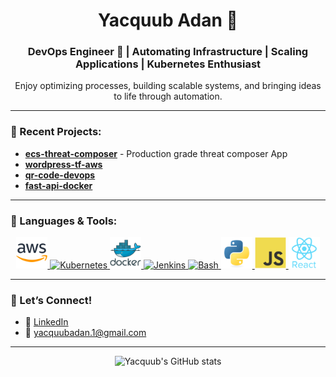 <h1 align="center">Yacquub Adan 👋</h1>
<h3 align="center">DevOps Engineer 🚀 | Automating Infrastructure | Scaling Applications | Kubernetes Enthusiast</h3>

<p align="center">
  Enjoy optimizing processes, building scalable systems, and bringing ideas to life through automation.
</p>

---

### 🌱 Recent Projects:
- [**ecs-threat-composer**](https://github.com/YacqubAdan/ecs-threat-composer) - Production grade threat composer App
- [**wordpress-tf-aws**](https://github.com/YacqubAdan/wordpress-tf-aws) 
- [**qr-code-devops**](https://github.com/YacqubAdan/qr-code-devops)
- [**fast-api-docker**](https://github.com/YacqubAdan/fast-api-docker)

---

### 🚀 Languages & Tools:

<p align="center">
  <a href="https://aws.amazon.com" target="_blank" rel="noreferrer">
    <img src="https://raw.githubusercontent.com/devicons/devicon/master/icons/amazonwebservices/amazonwebservices-original-wordmark.svg" alt="AWS" width="50" height="50"/>
  </a>
  <a href="https://kubernetes.io" target="_blank" rel="noreferrer">
    <img src="https://www.vectorlogo.zone/logos/kubernetes/kubernetes-icon.svg" alt="Kubernetes" width="50" height="50"/>
  </a>
  <a href="https://www.docker.com/" target="_blank" rel="noreferrer">
    <img src="https://raw.githubusercontent.com/devicons/devicon/master/icons/docker/docker-original-wordmark.svg" alt="Docker" width="50" height="50"/>
  </a>
  <a href="https://www.jenkins.io" target="_blank" rel="noreferrer">
    <img src="https://www.vectorlogo.zone/logos/jenkins/jenkins-icon.svg" alt="Jenkins" width="50" height="50"/>
  </a>
  <a href="https://www.gnu.org/software/bash/" target="_blank" rel="noreferrer">
    <img src="https://www.vectorlogo.zone/logos/gnu_bash/gnu_bash-icon.svg" alt="Bash" width="50" height="50"/>
  </a>
  <a href="https://www.python.org" target="_blank" rel="noreferrer">
    <img src="https://raw.githubusercontent.com/devicons/devicon/master/icons/python/python-original.svg" alt="Python" width="50" height="50"/>
  </a>
  <a href="https://developer.mozilla.org/en-US/docs/Web/JavaScript" target="_blank" rel="noreferrer">
    <img src="https://raw.githubusercontent.com/devicons/devicon/master/icons/javascript/javascript-original.svg" alt="JavaScript" width="50" height="50"/>
  </a>
  <a href="https://reactjs.org/" target="_blank" rel="noreferrer">
    <img src="https://raw.githubusercontent.com/devicons/devicon/master/icons/react/react-original-wordmark.svg" alt="React" width="50" height="50"/>
  </a>
</p>

---

### 💬 Let’s Connect!
- 💼 [LinkedIn](https://linkedin.com/in/YacquubAdan)
- 📧 yacquubadan.1@gmail.com

---

<p align="center">
  <img src="https://github-readme-stats.vercel.app/api?username=YacqubAdan&show_icons=true&theme=radical" alt="Yacquub's GitHub stats" />
</p>
